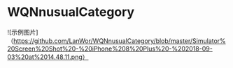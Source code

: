 # WQNnusualCategory
![示例图片]（https://github.com/LanWor/WQNnusualCategory/blob/master/Simulator%20Screen%20Shot%20-%20iPhone%208%20Plus%20-%202018-09-03%20at%2014.48.11.png）

